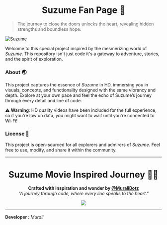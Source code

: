<h1 align="center">Suzume Fan Page 🧬</h1>

> The journey to close the doors unlocks the heart, revealing hidden strengths and boundless hope.

![Suzume](./resources/img/suzume2.png)

Welcome to this special project inspired by the mesmerizing world of *Suzume*. This repository isn't just code it's a gateway to adventure, stories, and the spirit of exploration.

### About 🌏
This project captures the essence of *Suzume* in HD, immersing you in visuals, concepts, and functionality designed with the same vibrancy and depth. Explore at your own pace and feel the echo of Suzume’s journey through every detail and line of code.

⚠️ **Warning**: HD quality videos have been included for the full experience, so if you're low on data, you might want to wait until you're connected to Wi-Fi!

### License 📜
This project is open-sourced for all explorers and admirers of *Suzume*. Feel free to use, modify, and share it within the community.

---

<h1 align="center">Suzume Movie Inspired Journey 🚪✨</h1>

<p align="center">
  <b>Crafted with inspiration and wonder by <a href="https://github.com/muralibotz">@MuraliBotz</a></b><br>
  <i>"A journey through code, where every line speaks to the heart."</i>
</p>



<p align="center">
  <a href="https://muralibotz.github.io/suzume">
    <img src="https://img.shields.io/badge/Visit%20the%20Site-ff69b4?style=for-the-badge&logo=github">
  </a>
</p>

---

**Developer :** *Murali*

